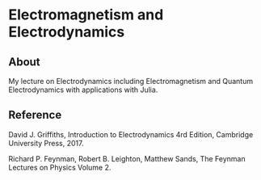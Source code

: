 # Electromagnetism and Electrodynamics

## About

My lecture on Electrodynamics including Electromagnetism and Quantum Electrodynamics with applications with Julia.

## Reference

David J. Griffiths, Introduction to Electrodynamics 4rd Edition, Cambridge University Press, 2017.

Richard P. Feynman, Robert B. Leighton, Matthew Sands, The Feynman Lectures on Physics Volume 2.